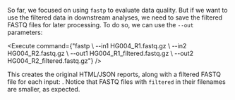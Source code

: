 <script>
import Execute from "$components/Execute.svelte";
</script>

So far, we focused on using `fastp` to evaluate data quality. But if we want to use the filtered data in downstream analyses, we need to save the filtered FASTQ files for later processing. To do so, we can use the `--out` parameters:

<Execute command={"fastp \ --in1 HG004_R1.fastq.gz \ --in2 HG004_R2.fastq.gz \ --out1 HG004_R1_filtered.fastq.gz \ --out2 HG004_R2_filtered.fastq.gz"} />

This creates the original HTML/JSON reports, along with a filtered FASTQ file for each input: <Execute inline command="ls -lh" />. Notice that FASTQ files with `filtered` in their filenames are smaller, as expected.
